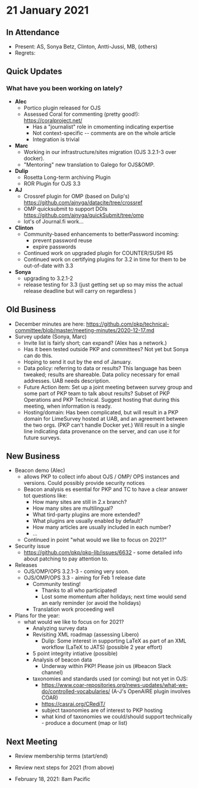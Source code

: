 # 21 January 2021

In Attendance
-------------

-   Present: AS, Sonya Betz, Clinton, Antti-Jussi, MB, (others)
-   Regrets:

Quick Updates
-------------
### What have you been working on lately?
- **Alec**
    - Portico plugin released for OJS
    - Assessed Coral for commenting (pretty good!): https://coralproject.net/
        - Has a "journalist" role in cmomenting indicating expertise
        - Not context-specific -- comments are on the whole article
        - Integration is trivial
- **Marc**
    - Working in our infrastructure/sites migration (OJS 3.2.1-3 over docker).
    - "Mentoring" new translation to Galego for OJS&OMP.
- **Dulip**
    - Rosetta Long-term archiving Plugin
    - ROR Plugin for OJS 3.3
- **AJ**
    - Crossref plugin for OMP (based on Dulip's) https://github.com/ajnyga/datacite/tree/crossref
    - OMP quicksubmit to support DOIs https://github.com/ajnyga/quickSubmit/tree/omp
    - lot's of Journal.fi work...
- **Clinton**
    - Community-based enhancements to betterPassword incoming:
        - prevent password reuse
        - expire passwords
    - Continued work on upgraded plugin for COUNTER/SUSHI R5
    - Continued work on certifying plugins for 3.2 in time for them to be out-of-date with 3.3
- **Sonya**
    - upgrading to 3.2.1-2
    - release testing for 3.3 (just getting set up so may miss the actual release deadline but will carry on regardless )

Old Business
------------
- December minutes are here: https://github.com/pkp/technical-committee/blob/master/meeting-minutes/2020-12-17.md
- Survey update (Sonya, Marc)
    - Invite list is fairly short; can expand? (Alex has a network.)
    - Has it been tested outside PKP and committees? Not yet but Sonya can do this.
    - Hoping to send it out by the end of January.
    - Data policy: referring to data or results? This language has been tweaked; results are shareable. Data policy necessary for email addresses. UAB needs description.
    - Future Action item: Set up a joint meeting between survey group and some part of PKP team to talk about results? Subset of PKP Operations and PKP Technical. Suggest hosting that during this meeting, when information is ready.
    - Hosting/domain: Has been complicated, but will result in a PKP domain for LimeSurvey hosted at UAB, and an agreement between the two orgs. (PKP can't handle Docker yet.) Will result in a single line indicating data provenance on the server, and can use it for future surveys.

New Business
------------
- Beacon demo (Alec) 
    - allows PKP to collect info about OJS / OMP/ OPS instances and versions. Could possibly provide security notices
    - Beacon analysis es esential for PKP and TC to have a clear answer tot questions like:
        - How many sites are still in 2.x branch?
        - How many sites are multilingual?
        - What tird-party plugins are more extended?
        - What plugins are usually enabled by default?
        - How many articles are usually included in each number?
        - ...
    - Continued in point "what would we like to focus on 2021?"
- Security issue
    - https://github.com/pkp/pkp-lib/issues/6632 - some detailed info about patching to pay attention to. 
- Releases
    - OJS/OMP/OPS 3.2.1-3 - coming very soon. 
    - OJS/OMP/OPS 3.3 - aiming for Feb 1 release date
        - Community testing!
            - Thanks to all who participated!
            - Lost some momentum after holidays; next time would send an early reminder (or avoid the holidays)
        - Translation work proceeding well
- Plans for the year:
    - what would we like to focus on for 2021?
        - Analyzing survey data
        - Revisiting XML roadmap (assessing Libero)
            - Dulip: Some interest in supporting LaTeX as part of an XML workflow (LaTeX to JATS) (possible 2 year effort)
        - 5 point integrity intiative (possible)
        - Analysis of beacon data
            - Underway within PKP! Please join us (#beacon Slack channel)
        - taxonomies and standards used (or coming) but not yet in OJS: 
            - https://www.coar-repositories.org/news-updates/what-we-do/controlled-vocabularies/ (A-J's OpenAIRE plugin involves COAR)
            - https://casrai.org/CRediT/
            - subject taxonomies are of interest to PKP hosting
            - what kind of taxonomies we could/should support technically - produce a document (map or list)

## Next Meeting
- Review membership terms (start/end)
- Review next steps for 2021 (from above)

- February 18, 2021: 8am Pacific
